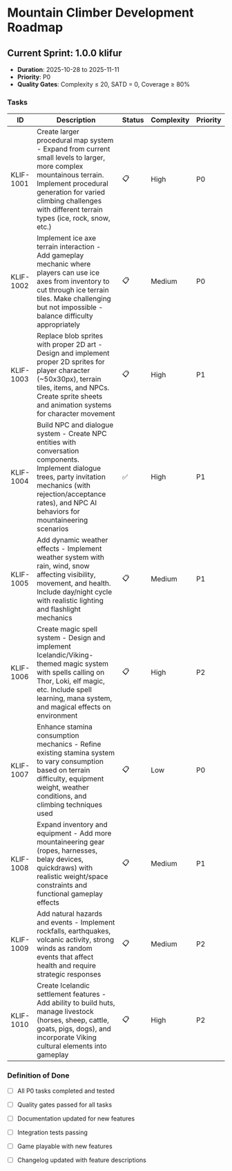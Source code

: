 # Mountain Climber Development Roadmap

## Current Sprint: 1.0.0 klifur
- **Duration**: 2025-10-28 to 2025-11-11
- **Priority**: P0
- **Quality Gates**: Complexity ≤ 20, SATD = 0, Coverage ≥ 80%

### Tasks
| ID | Description | Status | Complexity | Priority |
|----|-------------|--------|------------|----------|
| KLIF-1001 | Create larger procedural map system - Expand from current small levels to larger, more complex mountainous terrain. Implement procedural generation for varied climbing challenges with different terrain types (ice, rock, snow, etc.) | 📋 | High | P0 |
| KLIF-1002 | Implement ice axe terrain interaction - Add gameplay mechanic where players can use ice axes from inventory to cut through ice terrain tiles. Make challenging but not impossible - balance difficulty appropriately | 📋 | Medium | P0 |
| KLIF-1003 | Replace blob sprites with proper 2D art - Design and implement proper 2D sprites for player character (~50x30px), terrain tiles, items, and NPCs. Create sprite sheets and animation systems for character movement | 📋 | High | P1 |
| KLIF-1004 | Build NPC and dialogue system - Create NPC entities with conversation components. Implement dialogue trees, party invitation mechanics (with rejection/acceptance rates), and NPC AI behaviors for mountaineering scenarios | ✅ | High | P1 |
| KLIF-1005 | Add dynamic weather effects - Implement weather system with rain, wind, snow affecting visibility, movement, and health. Include day/night cycle with realistic lighting and flashlight mechanics | 📋 | Medium | P1 |
| KLIF-1006 | Create magic spell system - Design and implement Icelandic/Viking-themed magic system with spells calling on Thor, Loki, elf magic, etc. Include spell learning, mana system, and magical effects on environment | 📋 | High | P2 |
| KLIF-1007 | Enhance stamina consumption mechanics - Refine existing stamina system to vary consumption based on terrain difficulty, equipment weight, weather conditions, and climbing techniques used | 📋 | Low | P0 |
| KLIF-1008 | Expand inventory and equipment - Add more mountaineering gear (ropes, harnesses, belay devices, quickdraws) with realistic weight/space constraints and functional gameplay effects | 📋 | Medium | P1 |
| KLIF-1009 | Add natural hazards and events - Implement rockfalls, earthquakes, volcanic activity, strong winds as random events that affect health and require strategic responses | 📋 | Medium | P2 |
| KLIF-1010 | Create Icelandic settlement features - Add ability to build huts, manage livestock (horses, sheep, cattle, goats, pigs, dogs), and incorporate Viking cultural elements into gameplay | 📋 | High | P2 |

### Definition of Done
- [ ] All P0 tasks completed and tested
- [ ] Quality gates passed for all tasks
- [ ] Documentation updated for new features
- [ ] Integration tests passing
- [ ] Game playable with new features
- [ ] Changelog updated with feature descriptions

